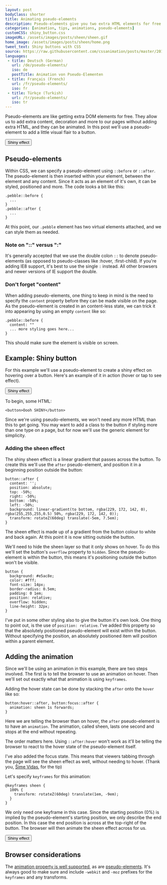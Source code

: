 ```yaml
---
layout: post
bodyClass: shorter
title: Animating pseudo-elements
description: Pseudo-elements give you two extra HTML elements for free! Here's how to animate them on hover. Use them wisely.
categories: [animation, tips, animations, pseudo-elements]
customCSS: shiny_button.css
imageURL: /assets/images/posts/sheen/sheen.gif
home_image: /assets/images/posts/sheen/home.png
tweet_text: Shiny buttons with CSS
source: https://raw.githubusercontent.com/cssanimation/posts/master/2015-02-03-pseudo-elements.md
languages:
 - title: Deutsch (German)
   url: /de/pseudo-elements/
   iso: de
   postTitle: Animation von Pseudo-Elementen
 - title: Français (French)
   url: /fr/pseudo-elements/
   iso: fr
 - title: Türkçe (Turkish)
   url: /tr/pseudo-elements/
   iso: tr
---
```


Pseudo-elements are like getting extra DOM elements for free. They allow us to add extra content, decoration and more to our pages without adding extra HTML, and they can be animated. In this post we'll use a pseudo-element to add a little visual flair to a button.

<!--more-->

<section class="shiny demo-container tap-to-activate">
  <button>Shiny effect</button>
</section>

## Pseudo-elements

Within CSS, we can specify a pseudo-element using `::before` or `::after`. The pseudo-element is then inserted within your element, between the element and any content. Since it acts as an element of it's own, it can be styled, positioned and more. The code looks a bit like this:


```
.pebble::before {
  ...
}
.pebble::after {
  ...
}
```

At this point, our `.pebble` element has two virtual elements attached, and we can style them as needed.

### Note on "::" versus ":"

It's generally accepted that we use the double colon `::` to denote pseudo-elements (as opposed to pseudo-classes like :hover, :first-child). If you're adding IE8 support, it's best to use the single `:` instead. All other browsers and newer versions of IE support the double.

### Don't forget "content"

When adding pseudo-elements, one thing to keep in mind is the need to specify the `content` property before they can be made visible on the page. As the pseudo-element is created in an content-less state, we can trick it into appearing by using an empty `content` like so:

```
.pebble::before {
  content: ""
  ... more styling goes here...
}
```

This should make sure the element is visible on screen.

## Example: Shiny button

For this example we'll use a pseudo-element to create a shiny effect on hovering over a button. Here's an example of it in action (hover or tap to see effect).

<section class="shiny demo-container tap-to-activate">
  <button>Shiny effect</button>
</section>

To begin, some HTML:

    <button>Oooh SHINY</button>

Since we're using pseudo-elements, we won't need any more HTML than this to get going. You may want to add a class to the button if styling more than one type on a page, but for now we'll use the generic element for simplicity.

### Adding the sheen effect

The shiny sheen effect is a linear gradient that passes across the button. To create this we'll use the `after` pseudo-element, and position it in a beginning position outside the button:

```
button::after {
  content: '';
  position: absolute;
  top: -50%;
  right: -50%;
  bottom: -50%;
  left: -50%;
  background: linear-gradient(to bottom, rgba(229, 172, 142, 0), rgba(255,255,255,0.5) 50%, rgba(229, 172, 142, 0));
  transform: rotateZ(60deg) translate(-5em, 7.5em);
}
```

The sheen effect is made up of a gradient from the button colour to white and back again. At this point it is now sitting outside the button.

We'll need to hide the sheen layer so that it only shows on hover. To do this we'll set the button's `overflow` property to `hidden`. Since the pseudo-element is within the button, this means it's positioning outside the button won't be visible.

```
button {
  background: #e5ac8e;
  color: #fff;
  font-size: 14px;
  border-radius: 0.5em;
  padding: 0 1em;
  position: relative;
  overflow: hidden;
  line-height: 32px;
}
```

I've put in some other styling also to give the button it's own look. One thing to point out, is the use of `position: relative`. I've added this property so that the absolutely positioned pseudo-element will exist within the button. Without specifying the position, an absolutely positioned item will position within a parent element.

## Adding the animation

Since we'll be using an animation in this example, there are two steps involved. The first is to tell the browser to use an animation on hover. Then we'll set out exactly what that animation is using `keyframes`.

Adding the hover state can be done by stacking the `after` onto the `hover` like so:

```
button:hover::after, button:focus::after {
  animation: sheen 1s forwards;
}
```

Here we are telling the browser than on hover, the `after` pseudo-element is to have an `animation`. The animation, called sheen, lasts one second and stops at the end without repeating.

The order matters here. Using `::after:hover` won't work as it'll be telling the browser to react to the hover state of the pseudo-element itself.

I've also added the focus state. This means that viewers tabbing through the page will see the sheen effect as well, without needing to hover. (Thank you, [Šime Vidas](https://twitter.com/simevidas), for the tip)

Let's specify `keyframes` for this animation:

```
@keyframes sheen {
  100% {
    transform: rotateZ(60deg) translate(1em, -9em);
  }
}
```

We only need one keyframe in this case. Since the starting position (0%) is implied by the pseudo-element's starting position, we only describe the end position. In this case the end position is across at the top-right of the button. The browser will then animate the sheen effect across for us.

<section class="shiny demo-container tap-to-activate">
  <button>Shiny effect</button>
</section>

## Browser considerations

The [animation property is well supported](http://caniuse.com/#feat=css-animation), as are [pseudo-elements](http://caniuse.com/#feat=css-gencontent). It's always good to make sure and include `-webkit` and `-moz` prefixes for the `keyframes` and any transforms.




